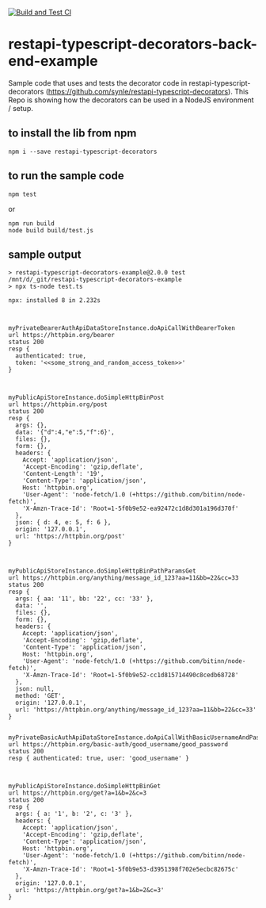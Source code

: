 [![Build and Test CI](https://github.com/synle/restapi-typescript-decorators-back-end-example/actions/workflows/main-build.yml/badge.svg)](https://github.com/synle/restapi-typescript-decorators-back-end-example/actions/workflows/main-build.yml)

# restapi-typescript-decorators-back-end-example
Sample code that uses and tests the decorator code in restapi-typescript-decorators (https://github.com/synle/restapi-typescript-decorators). This Repo is showing how the decorators can be used in a NodeJS environment / setup.

## to install the lib from npm
```
npm i --save restapi-typescript-decorators
```

## to run the sample code
```
npm test
```

or
```
npm run build
node build build/test.js
```

## sample output
```
> restapi-typescript-decorators-example@2.0.0 test /mnt/d/_git/restapi-typescript-decorators-example
> npx ts-node test.ts

npx: installed 8 in 2.232s



myPrivateBearerAuthApiDataStoreInstance.doApiCallWithBearerToken
url https://httpbin.org/bearer
status 200
resp {
  authenticated: true,
  token: '<<some_strong_and_random_access_token>>'
}



myPublicApiStoreInstance.doSimpleHttpBinPost
url https://httpbin.org/post
status 200
resp {
  args: {},
  data: '{"d":4,"e":5,"f":6}',
  files: {},
  form: {},
  headers: {
    Accept: 'application/json',
    'Accept-Encoding': 'gzip,deflate',
    'Content-Length': '19',
    'Content-Type': 'application/json',
    Host: 'httpbin.org',
    'User-Agent': 'node-fetch/1.0 (+https://github.com/bitinn/node-fetch)',
    'X-Amzn-Trace-Id': 'Root=1-5f0b9e52-ea92472c1d8d301a196d370f'
  },
  json: { d: 4, e: 5, f: 6 },
  origin: '127.0.0.1',
  url: 'https://httpbin.org/post'
}



myPublicApiStoreInstance.doSimpleHttpBinPathParamsGet
url https://httpbin.org/anything/message_id_123?aa=11&bb=22&cc=33
status 200
resp {
  args: { aa: '11', bb: '22', cc: '33' },
  data: '',
  files: {},
  form: {},
  headers: {
    Accept: 'application/json',
    'Accept-Encoding': 'gzip,deflate',
    'Content-Type': 'application/json',
    Host: 'httpbin.org',
    'User-Agent': 'node-fetch/1.0 (+https://github.com/bitinn/node-fetch)',
    'X-Amzn-Trace-Id': 'Root=1-5f0b9e52-cc1d815714490c8cedb68728'
  },
  json: null,
  method: 'GET',
  origin: '127.0.0.1',
  url: 'https://httpbin.org/anything/message_id_123?aa=11&bb=22&cc=33'
}


myPrivateBasicAuthApiDataStoreInstance.doApiCallWithBasicUsernameAndPassword
url https://httpbin.org/basic-auth/good_username/good_password
status 200
resp { authenticated: true, user: 'good_username' }



myPublicApiStoreInstance.doSimpleHttpBinGet
url https://httpbin.org/get?a=1&b=2&c=3
status 200
resp {
  args: { a: '1', b: '2', c: '3' },
  headers: {
    Accept: 'application/json',
    'Accept-Encoding': 'gzip,deflate',
    'Content-Type': 'application/json',
    Host: 'httpbin.org',
    'User-Agent': 'node-fetch/1.0 (+https://github.com/bitinn/node-fetch)',
    'X-Amzn-Trace-Id': 'Root=1-5f0b9e53-d3951398f702e5ecbc82675c'
  },
  origin: '127.0.0.1',
  url: 'https://httpbin.org/get?a=1&b=2&c=3'
}
```

